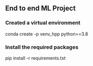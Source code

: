 ## End to end ML Project

### Created a virtual environment
  conda create -p venv_hpp python==3.8
### Install the required packages 
  pip install -r requirements.txt

